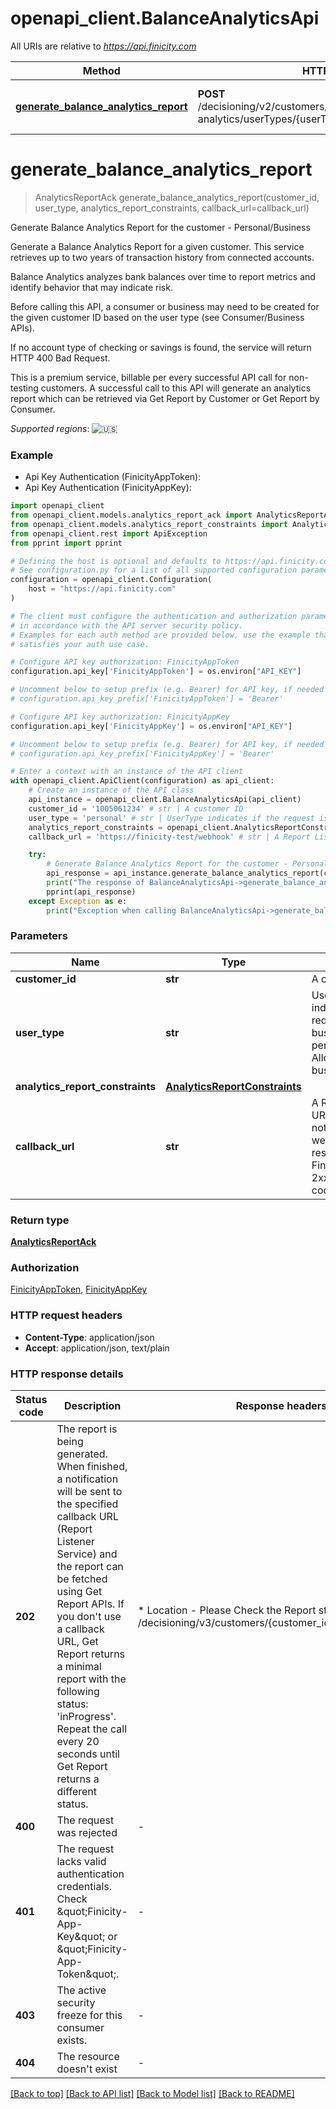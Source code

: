 # openapi_client.BalanceAnalyticsApi

All URIs are relative to *https://api.finicity.com*

Method | HTTP request | Description
------------- | ------------- | -------------
[**generate_balance_analytics_report**](BalanceAnalyticsApi.md#generate_balance_analytics_report) | **POST** /decisioning/v2/customers/{customerId}/reports/balance-analytics/userTypes/{userType} | Generate Balance Analytics Report for the customer - Personal/Business


# **generate_balance_analytics_report**
> AnalyticsReportAck generate_balance_analytics_report(customer_id, user_type, analytics_report_constraints, callback_url=callback_url)

Generate Balance Analytics Report for the customer - Personal/Business

Generate a Balance Analytics Report for a given customer. This service retrieves up to two years of transaction history from connected accounts.

Balance  Analytics analyzes bank balances over time to report metrics and identify behavior that may indicate risk.

Before calling this API, a consumer or business may need to be created for the given customer ID based on the user type (see Consumer/Business APIs).

If no account type of checking or savings is found, the service will return HTTP 400 Bad Request.

This is a premium service, billable per every successful API call for non-testing customers. A successful call to this API will generate an analytics report which can be retrieved via Get Report by Customer or Get Report by Consumer.

_Supported regions_: ![🇺🇸](https://flagcdn.com/20x15/us.png)

### Example

* Api Key Authentication (FinicityAppToken):
* Api Key Authentication (FinicityAppKey):

```python
import openapi_client
from openapi_client.models.analytics_report_ack import AnalyticsReportAck
from openapi_client.models.analytics_report_constraints import AnalyticsReportConstraints
from openapi_client.rest import ApiException
from pprint import pprint

# Defining the host is optional and defaults to https://api.finicity.com
# See configuration.py for a list of all supported configuration parameters.
configuration = openapi_client.Configuration(
    host = "https://api.finicity.com"
)

# The client must configure the authentication and authorization parameters
# in accordance with the API server security policy.
# Examples for each auth method are provided below, use the example that
# satisfies your auth use case.

# Configure API key authorization: FinicityAppToken
configuration.api_key['FinicityAppToken'] = os.environ["API_KEY"]

# Uncomment below to setup prefix (e.g. Bearer) for API key, if needed
# configuration.api_key_prefix['FinicityAppToken'] = 'Bearer'

# Configure API key authorization: FinicityAppKey
configuration.api_key['FinicityAppKey'] = os.environ["API_KEY"]

# Uncomment below to setup prefix (e.g. Bearer) for API key, if needed
# configuration.api_key_prefix['FinicityAppKey'] = 'Bearer'

# Enter a context with an instance of the API client
with openapi_client.ApiClient(configuration) as api_client:
    # Create an instance of the API class
    api_instance = openapi_client.BalanceAnalyticsApi(api_client)
    customer_id = '1005061234' # str | A customer ID
    user_type = 'personal' # str | UserType indicates if the request is for a business or personal use case, Allowed values: business/personal.
    analytics_report_constraints = openapi_client.AnalyticsReportConstraints() # AnalyticsReportConstraints | 
    callback_url = 'https://finicity-test/webhook' # str | A Report Listener URL to receive notifications. The webhook must respond to the Finicity API with a 2xx HTTP status code. (optional)

    try:
        # Generate Balance Analytics Report for the customer - Personal/Business
        api_response = api_instance.generate_balance_analytics_report(customer_id, user_type, analytics_report_constraints, callback_url=callback_url)
        print("The response of BalanceAnalyticsApi->generate_balance_analytics_report:\n")
        pprint(api_response)
    except Exception as e:
        print("Exception when calling BalanceAnalyticsApi->generate_balance_analytics_report: %s\n" % e)
```



### Parameters


Name | Type | Description  | Notes
------------- | ------------- | ------------- | -------------
 **customer_id** | **str**| A customer ID | 
 **user_type** | **str**| UserType indicates if the request is for a business or personal use case, Allowed values: business/personal. | 
 **analytics_report_constraints** | [**AnalyticsReportConstraints**](AnalyticsReportConstraints.md)|  | 
 **callback_url** | **str**| A Report Listener URL to receive notifications. The webhook must respond to the Finicity API with a 2xx HTTP status code. | [optional] 

### Return type

[**AnalyticsReportAck**](AnalyticsReportAck.md)

### Authorization

[FinicityAppToken](../README.md#FinicityAppToken), [FinicityAppKey](../README.md#FinicityAppKey)

### HTTP request headers

 - **Content-Type**: application/json
 - **Accept**: application/json, text/plain

### HTTP response details

| Status code | Description | Response headers |
|-------------|-------------|------------------|
**202** | The report is being generated. When finished, a notification will be sent to the specified callback URL (Report Listener Service) and the report can be fetched using Get Report APIs. If you don&#39;t use a callback URL, Get Report returns a minimal report with the following status: &#39;inProgress&#39;. Repeat the call every 20 seconds until Get Report returns a different status. |  * Location - Please Check the Report status at URL /decisioning/v3/customers/{customer_id}/reports/{report_id} <br>  |
**400** | The request was rejected |  -  |
**401** | The request lacks valid authentication credentials. Check \&quot;Finicity-App-Key\&quot; or \&quot;Finicity-App-Token\&quot;. |  -  |
**403** | The active security freeze for this consumer exists. |  -  |
**404** | The resource doesn&#39;t exist |  -  |

[[Back to top]](#) [[Back to API list]](../README.md#documentation-for-api-endpoints) [[Back to Model list]](../README.md#documentation-for-models) [[Back to README]](../README.md)

